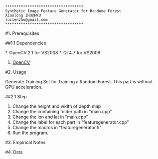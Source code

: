 	***********************************
	Synthetic Image Feature Generator for Randome Forest
	Xiaolong ZHU@HKU
	lucienzhu@gmail.com
	***********************************

#1. Prerequisites

##1.1 Dependencies

*. OpenCV 2.1 for VS2008
*. QT4.7 for VS2008

1. [OpenCV](http://opencv.willowgarage.com/wiki/VisualC%2B%2B_VS2008)

#2. Usage

Generate Training Set for Training a Random Forest.
This part is without GPU acceleration.

##2.1 Step

1. Change the height and width of depth map
2. Change the containing folder path in "main.cpp"
3. Change the lon and lat in "main.cpp"
4. Change the label for each part in "featuregenerator.cpp"
5. Change the macros in "featuregenerator.h"
6. Run the program.

#3. Empirical Notes

#4. Data

